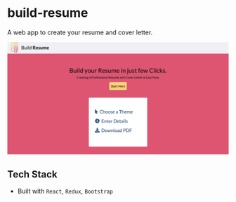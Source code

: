# build-resume
A web app to create your resume and cover letter.

![Build Resume](https://github.com/knowankit/build-resume/blob/master/build-resume.png)

## Tech Stack

* Built with `React`, `Redux`, `Bootstrap`
